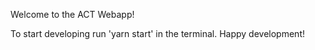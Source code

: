 Welcome to the ACT Webapp!

To start developing run 'yarn start' in the terminal. Happy development!
